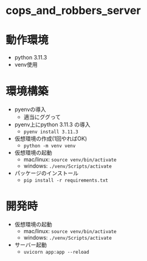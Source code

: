 # cops_and_robbers_server

# 動作環境
- python 3.11.3
- venv使用

# 環境構築
- pyenvの導入
  - 適当にググって
- pyenv上にpython 3.11.3 の導入
  - `pyenv install 3.11.3`
- 仮想環境の作成(1回やればOK)
  - `python -m venv venv`
- 仮想環境の起動
  - mac/linux: `source venv/bin/activate`
  - windows: `./venv/Scripts/activate`
- パッケージのインストール
  - `pip install -r requirements.txt`

# 開発時
- 仮想環境の起動
  - mac/linux: `source venv/bin/activate`
  - windows: `./venv/Scripts/activate`
- サーバー起動
  - `uvicorn app:app --reload`

